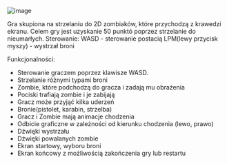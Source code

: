 
![image](https://github.com/user-attachments/assets/0720f552-ec80-4c14-8d03-61078201f118)

Gra skupiona na strzelaniu do 2D zombiaków, które przychodzą z krawedzi ekranu. Celem gry jest uzyskanie 50 punktó poprzez strzelanie do nieumarłych.
Sterowanie:
WASD - sterowanie postacią
LPM(lewy przycisk myszy) - wystrzał broni

Funkcjonalności:
-  Sterowanie graczem poprzez klawisze WASD.
-  Strzelanie różnymi typami broni
-  Zombie, które podchodzą do gracza i zadają mu obrażenia
-  Pociski trafiają zombie i je zabijają
-  Gracz może przyjąć kilka uderzeń
-  Bronie(pistolet, karabin, strzelba)
-  Gracz i Zombie mają animacje chodzenia
-  Odbicie graficzne w zależności od kierunku chodzenia (lewo, prawo)
-  Dźwięki wystrzału
-  Dźwięki powalanych zombie
-  Ekran startowy, wyboru broni
-  Ekran końcowy z możliwością zakończenia gry lub restartu
